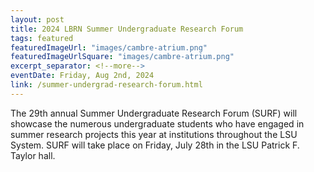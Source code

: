 ```yaml
---
layout: post
title: 2024 LBRN Summer Undergraduate Research Forum
tags: featured
featuredImageUrl: "images/cambre-atrium.png"
featuredImageUrlSquare: "images/cambre-atrium.png"
excerpt_separator: <!--more-->
eventDate: Friday, Aug 2nd, 2024 
link: /summer-undergrad-research-forum.html
---
```


      
The 29th annual Summer Undergraduate Research Forum (SURF) will showcase the numerous undergraduate students who have engaged in summer research projects this year at institutions throughout the LSU System. SURF will take place on Friday, July 28th in the LSU Patrick F. Taylor hall. 
    
